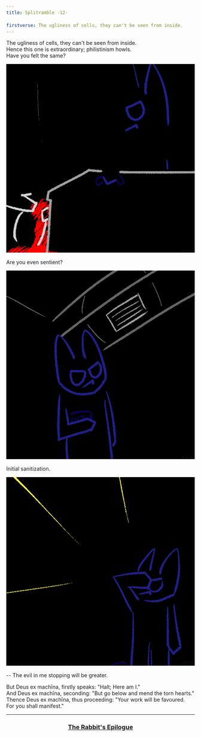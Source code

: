 ```yaml
---
title: Splitramble -12-

firstverse: The ugliness of cells, they can't be seen from inside.
---
```


<p>
The ugliness of cells, they can't be seen from inside.<br>
Hence this one is extraordinary; philistinism howls.<br>
Have you felt the same?
</p>

![/imgs_splitramble/241005_spltr12_2.png](/imgs_splitramble/241005_spltr12_2.png)

<p>
Are you even sentient?
</p>

![/imgs_splitramble/241005_spltr12_3.png](/imgs_splitramble/241005_spltr12_3.png)

<p>
Initial sanitization.
</p>

![/imgs_splitramble/241005_spltr12_4.png](/imgs_splitramble/241005_spltr12_4.png)

<p>
-- The evil in me stopping will be greater.
</p>

<p>
But <span class="clr-di-ex-machina-mw">Deus ex machīna</span>, firstly speaks: <span class="clr-di-ex-machina-w">"Halt; Here am I."</span><br>
And <span class="clr-di-ex-machina-mw">Deus ex machīna</span>, seconding: <span class="clr-di-ex-machina-w">"But go below and mend the torn hearts."</span><br>
Thence <span class="clr-di-ex-machina-mw">Deus ex machīna</span>, thus proceeding: <span class="clr-di-ex-machina-w">"Your work will be favoured.<br>
For you shall manifest."</span>
</p>

<hr>
<h3 style="text-align: center;"><a href="/illusts/241010-the-rabbit-s-epilogue">The Rabbit's Epilogue</a></h3>